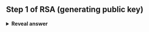 ## Step 1 of RSA (generating public key)
<details>
<summary><b>Reveal answer</b></summary>
- Let n be the product of two large primes p and q, n = pq<br>(large is at least 512 bits)<br>- Select a special number e greater than 1 and less than (p-1)(q-1).&nbsp; Greatest common divisor between e and (p-1)(q-1) must be 1.<br>- Publish the pair of numbers (n, e) as the public key
</details>

